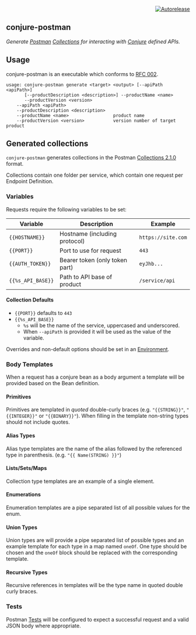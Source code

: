 <p align="right">
<a href="https://autorelease.general.dmz.palantir.tech/palantir/conjure-postman"><img src="https://img.shields.io/badge/Perform%20an-Autorelease-success.svg" alt="Autorelease"></a>
</p>

conjure-postman
------------
_Generate [Postman](https://www.getpostman.com/) [Collections](https://www.getpostman.com/docs/v6/postman/collections/intro_to_collections) for interacting with [Conjure](https://github.com/palantir/conjure) defined APIs._


## Usage

conjure-postman is an executable which conforms to [RFC 002](https://github.com/palantir/conjure/blob/master/docs/rfc/002-contract-for-conjure-generators.md).

    usage: conjure-postman generate <target> <output> [--apiPath <apiPath>]
           [--productDescription <description>] --productName <name>
           --productVersion <version>
        --apiPath <apiPath>
        --productDescription <description>
        --productName <name>                 product name
        --productVersion <version>           version number of target product

## Generated collections

`conjure-postman` generates collections in the Postman [Collections 2.1.0](https://schema.getpostman.com/json/collection/v2.1.0/collection.json) format.

Collections contain one folder per service, which contain one request per Endpoint Definition. 


### Variables
Requests require the following variables to be set:

| Variable          | Description                          | Example            | 
| ----------------- | ------------------------------------ | ------------------ |
| `{{HOSTNAME}}`    | Hostname (including protocol)        | `https://site.com` |
| `{{PORT}}`        | Port to use for request              | `443`              |
| `{{AUTH_TOKEN}}`  | Bearer token (only token part)       | `eyJhb...`         |
| `{{%s_API_BASE}}` | Path to API base of product          | `/service/api`     |


#### Collection Defaults
* `{{PORT}}` defaults to `443`
* `{{%s_API_BASE}}`
    * `%s` will be the name of the service, uppercased and underscored.
    * When `--apiPath` is provided it will be used as the value of the variable.

Overrides and non-default options should be set in an [Environment](https://www.getpostman.com/docs/v6/postman/environments_and_globals/manage_environments).


### Body Templates
When a request has a conjure bean as a body argument a template will be provided based on the Bean definition.

#### Primitives
Primitives are templated in _quoted_ double-curly braces (e.g. `"{{STRING}}"`, `"{{INTEGER}}"` or `"{{BINARY}}"`).
When filling in the template non-string types should not include quotes.

#### Alias Types
Alias type templates are the name of the alias followed by the referenced type in parenthesis. (e.g. `"{{ Name(STRING) }}"`) 

#### Lists/Sets/Maps
Collection type templates are an example of a single element.

#### Enumerations
Enumeration templates are a pipe separated list of all possible values for the enum.

#### Union Types
Union types are will provide a pipe separated list of possible types and an example template for each type in a map named `oneOf`.
One type should be chosen and the `oneOf` block should be replaced with the corresponding template.

#### Recursive Types
Recursive references in templates will be the type name in quoted double curly braces.

### Tests
Postman [Tests](https://www.getpostman.com/docs/v6/postman/scripts/test_scripts) will be configured to expect a successful request and a valid JSON body where appropriate.

